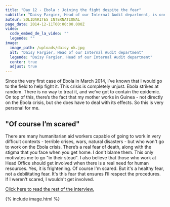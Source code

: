 ```yaml
---
title: "Day 12 - Ebola : Joining the fight despite the fear"
subtitle: "Daisy Fargier, Head of our Internal Audit department, is one of several HQ staff who have volunteered to join our combat against Ebola in Sierra Leone. Here, she explains why..."
auteur: SOLIDARITES INTERNATIONAL
page_date: 2014-12-11T00:00:00.000Z
video:
  code_embed_de_la_video: ""
  legende: ""
image:
  image_path: /uploads/daisy ok.jpg
  alt: "Daisy Fargier, Head of our Internal Audit department"
  legende: "Daisy Fargier, Head of our Internal Audit department"
  center: true
  adjust: true
---
```

Since the very first case of Ebola in March 2014, I’ve known that I would go to the field to help fight it. This crisis is completely unjust. Ebola strikes at random. There is no way to treat it, and we’ve got to contain the epidemic. On top of this, there’s the fact that my mother works in Guinea - not directly on the Ebola crisis, but she does have to deal with its effects. So this is very personal for me.

## "Of course I’m scared"

There are many humanitarian aid workers capable of going to work in very difficult contexts - terrible crises, wars, natural disasters - but who won't go to work on the Ebola crisis. There’s a real fear of death, along with the stigma that you face when you get home. I don't blame them. This only motivates me to go "in their stead". I also believe that those who work at Head Office should get involved when there is a real need for human resources. Yes, it is frightening. Of course I'm scared. But it's a healthy fear, not a debilitating fear. It's this fear that ensures I’ll respect the procedures. If I weren't scared, I wouldn't get involved.

[Click here to read the rest of the interview.](http://www.solidarites.org/en/our-missions/ebola-sierra-leone/interviews-and-stories-sierra-leone/1012-ebola-si-je-n-avais-pas-peur-je-ne-m-engagerais-pas)

{% include image.html %}